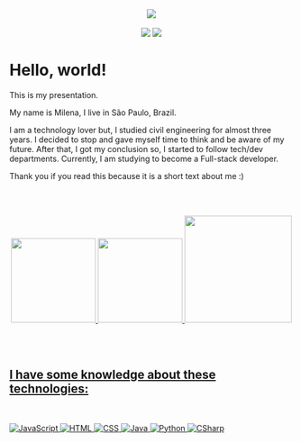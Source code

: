 <!--### Hi there 👋

<!--
**srcmilena/srcmilena** is a ✨ _special_ ✨ repository because its `README.md` (this file) appears on your GitHub profile.

Here are some ideas to get you started:

- 🔭 I’m currently working on ...
- 🌱 I’m currently learning ...
- 👯 I’m looking to collaborate on ...
- 🤔 I’m looking for help with ...
- 💬 Ask me about ...
- 📫 How to reach me: ...
- 😄 Pronouns: ...
- ⚡ Fun fact: ... 👋
-->

<!--<p align="center">
  <img width="250" src="https://giphy.com/embed/aN3VDpxiCaby8">
</p>-->

<div align="center">
  <a href="https://github.com/srcmilena">
  <img src="https://res.cloudinary.com/srcmilena/image/upload/v1642911933/milena_brito_azul_1_a2ecta.png"/>
</div>
  
  </br>

<div align="center">
  <a href = "#"><img src="https://img.shields.io/badge/zmilenabrito%40gmail.com-Gmail-red?style=plastic&logo=gmail&logoColor=white" target="_blank"></a>
  <a href="https://www.linkedin.com/in/srcmilena" target="_blank"><img src="https://img.shields.io/badge/-LinkedIn-blue?style=plastic&logo=linkedin&logoColor=white" target="_blank"></a> 
</div>

# Hello, world!

This is my presentation.

My name is Milena, I live in São Paulo, Brazil.

I am a technology lover but, I studied civil engineering for almost three years. I decided to stop and gave myself time to think and be aware of my future. After that, I got my conclusion so, I started to follow tech/dev departments. Currently, I am studying to become a Full-stack developer.

Thank you if you read this because it is a short text about me :)

</br></br>

<div align="center">
  <a href="https://github.com/srcmilena">
  <img height="150em" src="https://github-readme-stats.vercel.app/api?username=srcmilena&hide=prs,issues,contribs&show_icons=true&theme=blueberry&hide_border=true&include_all_commits=true&count_private=true"/>
  <img height="150em" src="https://github-readme-stats.vercel.app/api/top-langs/?username=srcmilena&layout=compact&langs_count=7&theme=blueberry&hide_border=true"/>
  <img height="190em" src="http://github-readme-streak-stats.herokuapp.com?user=srcmilena&theme=blueberry&hide_border=true&date_format=M%20j%5B%2C%20Y%5D&dates=DDDDDD"/>
    
  <!--<img height="140em" src="http://github-readme-streak-stats.herokuapp.com?user=srcmilena&theme=dracula&hide_border=true&date_format=M%20j%5B%2C%20Y%5D"/>-->

   
   <!--[Top Langs](https://github-readme-stats.vercel.app/api/top-langs/?username=srcmilena&show_icons=true&theme=highcontrast)-->
   
</div>
 
 </br></br>
 
 ## I have some knowledge about these technologies:
</br>

![JavaScript](https://img.shields.io/badge/-JavaScript-white?style=flat-square&logo=JavaScript&logoColor=black)
![HTML](https://img.shields.io/badge/-HTML-white?style=flat-square&logo=html5&logoColor=black)
![CSS](https://img.shields.io/badge/-CSS-white?style=flat-square&logo=CSS3&logoColor=black)
![Java](https://img.shields.io/badge/-Java-white?style=flat-square&logo=Java&logoColor=black)
![Python](https://img.shields.io/badge/-Python-white?style=flat-square&logo=Python&logoColor=black)
![CSharp](https://img.shields.io/badge/-CSharp-white?style=flat-square&logo=CSharp&logoColor=black)
 
 <!--##
<div align="center" style="display: inline_block"><br>
  <img align="center" alt="JavaScript" height="30" width="40" src="https://www.svgrepo.com/show/373705/js-official.svg">
  <img align="center" alt="HTML" height="30" width="40" src="https://www.svgrepo.com/show/373669/html.svg">
  <img align="center" alt="CSS" height="30" width="40" src="https://www.svgrepo.com/show/373535/css.svg">
  <img align="center" alt="Python" height="30" width="40" src="https://www.svgrepo.com/show/374016/python.svg">
  <img align="center" alt="CSharp" height="30" width="40" src="https://www.svgrepo.com/show/353622/c-sharp.svg">
  <img align="center" alt="Java" height="30" width="40" src="https://www.svgrepo.com/show/184143/java.svg">
</div>
  
  ##
  </br>
  
  <div align="center">
  <a href = "#"><img src="https://img.shields.io/badge/zmilenabrito%40gmail.com-Gmail-red?style=plastic&logo=gmail&logoColor=white" target="_blank"></a>
  <a href="https://www.linkedin.com/in/srcmilena" target="_blank"><img src="https://img.shields.io/badge/-LinkedIn-blue?style=plastic&logo=linkedin&logoColor=white" target="_blank"></a>
 
</div>-->
